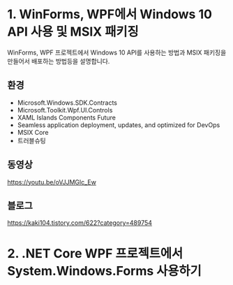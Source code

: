 # 1. WinForms, WPF에서 Windows 10 API 사용 및 MSIX 패키징
WinForms, WPF 프로젝트에서 Windows 10 API를 사용하는 방법과 MSIX 패키징을 만들어서 배포하는 방법등을 설명합니다.

## 환경
* Microsoft.Windows.SDK.Contracts
* Microsoft.Toolkit.Wpf.UI.Controls
* XAML Islands Components Future
* Seamless application deployment, updates, and optimized for DevOps
* MSIX Core
* 트러블슈팅

## 동영상
https://youtu.be/oVJJMGlc_Ew

## 블로그
https://kaki104.tistory.com/622?category=489754

# 2. .NET Core WPF 프로젝트에서 System.Windows.Forms 사용하기
